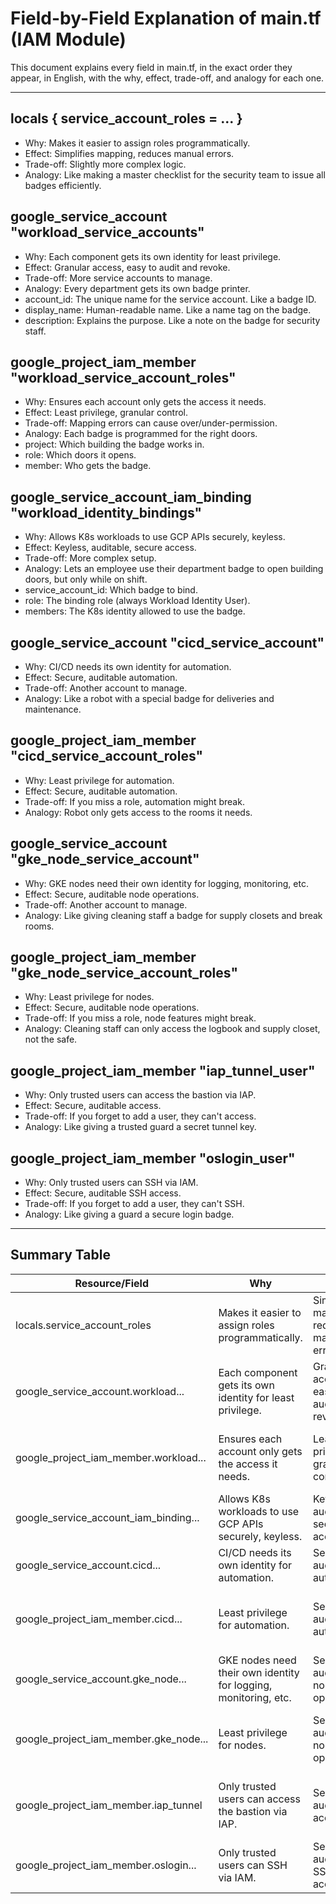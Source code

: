 # Field-by-Field Explanation of main.tf (IAM Module)

This document explains every field in main.tf, in the exact order they appear, in English, with the why, effect, trade-off, and analogy for each one.

---

## locals { service_account_roles = ... }

- Why: Makes it easier to assign roles programmatically.
- Effect: Simplifies mapping, reduces manual errors.
- Trade-off: Slightly more complex logic.
- Analogy: Like making a master checklist for the security team to issue all badges efficiently.

## google_service_account "workload_service_accounts"

- Why: Each component gets its own identity for least privilege.
- Effect: Granular access, easy to audit and revoke.
- Trade-off: More service accounts to manage.
- Analogy: Every department gets its own badge printer.
- account_id: The unique name for the service account. Like a badge ID.
- display_name: Human-readable name. Like a name tag on the badge.
- description: Explains the purpose. Like a note on the badge for security staff.

## google_project_iam_member "workload_service_account_roles"

- Why: Ensures each account only gets the access it needs.
- Effect: Least privilege, granular control.
- Trade-off: Mapping errors can cause over/under-permission.
- Analogy: Each badge is programmed for the right doors.
- project: Which building the badge works in.
- role: Which doors it opens.
- member: Who gets the badge.

## google_service_account_iam_binding "workload_identity_bindings"

- Why: Allows K8s workloads to use GCP APIs securely, keyless.
- Effect: Keyless, auditable, secure access.
- Trade-off: More complex setup.
- Analogy: Lets an employee use their department badge to open building doors, but only while on shift.
- service_account_id: Which badge to bind.
- role: The binding role (always Workload Identity User).
- members: The K8s identity allowed to use the badge.

## google_service_account "cicd_service_account"

- Why: CI/CD needs its own identity for automation.
- Effect: Secure, auditable automation.
- Trade-off: Another account to manage.
- Analogy: Like a robot with a special badge for deliveries and maintenance.

## google_project_iam_member "cicd_service_account_roles"

- Why: Least privilege for automation.
- Effect: Secure, auditable automation.
- Trade-off: If you miss a role, automation might break.
- Analogy: Robot only gets access to the rooms it needs.

## google_service_account "gke_node_service_account"

- Why: GKE nodes need their own identity for logging, monitoring, etc.
- Effect: Secure, auditable node operations.
- Trade-off: Another account to manage.
- Analogy: Like giving cleaning staff a badge for supply closets and break rooms.

## google_project_iam_member "gke_node_service_account_roles"

- Why: Least privilege for nodes.
- Effect: Secure, auditable node operations.
- Trade-off: If you miss a role, node features might break.
- Analogy: Cleaning staff can only access the logbook and supply closet, not the safe.

## google_project_iam_member "iap_tunnel_user"

- Why: Only trusted users can access the bastion via IAP.
- Effect: Secure, auditable access.
- Trade-off: If you forget to add a user, they can't access.
- Analogy: Like giving a trusted guard a secret tunnel key.

## google_project_iam_member "oslogin_user"

- Why: Only trusted users can SSH via IAM.
- Effect: Secure, auditable SSH access.
- Trade-off: If you forget to add a user, they can't SSH.
- Analogy: Like giving a guard a secure login badge.

---

## Summary Table

| Resource/Field                        | Why                                                             | Effect                                     | Trade-off                                       | Analogy                                |
| ------------------------------------- | --------------------------------------------------------------- | ------------------------------------------ | ----------------------------------------------- | -------------------------------------- |
| locals.service_account_roles          | Makes it easier to assign roles programmatically.               | Simplifies mapping, reduces manual errors. | Slightly more complex logic.                    | Master checklist for badges            |
| google_service_account.workload...    | Each component gets its own identity for least privilege.       | Granular access, easy to audit and revoke. | More service accounts to manage.                | Badge printer per department           |
| google_project_iam_member.workload... | Ensures each account only gets the access it needs.             | Least privilege, granular control.         | Mapping errors can cause over/under-permission. | Badge programmed for right doors       |
| google_service_account_iam_binding... | Allows K8s workloads to use GCP APIs securely, keyless.         | Keyless, auditable, secure access.         | More complex setup.                             | Badge works only while on shift        |
| google_service_account.cicd...        | CI/CD needs its own identity for automation.                    | Secure, auditable automation.              | Another account to manage.                      | Robot with special badge               |
| google_project_iam_member.cicd...     | Least privilege for automation.                                 | Secure, auditable automation.              | If you miss a role, automation might break.     | Robot only gets needed rooms           |
| google_service_account.gke_node...    | GKE nodes need their own identity for logging, monitoring, etc. | Secure, auditable node operations.         | Another account to manage.                      | Cleaning staff badge                   |
| google_project_iam_member.gke_node... | Least privilege for nodes.                                      | Secure, auditable node operations.         | If you miss a role, node features might break.  | Cleaning staff only gets supply closet |
| google_project_iam_member.iap_tunnel  | Only trusted users can access the bastion via IAP.              | Secure, auditable access.                  | If you forget to add a user, they can't access. | Guard with secret tunnel key           |
| google_project_iam_member.oslogin...  | Only trusted users can SSH via IAM.                             | Secure, auditable SSH access.              | If you forget to add a user, they can't SSH.    | Guard with secure login badge          |
